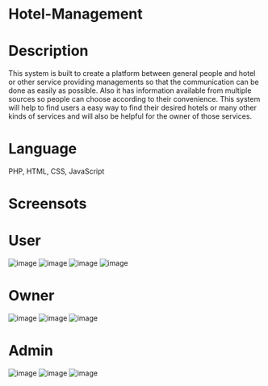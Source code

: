 # Hotel-Management
# Description
This system is built to create a platform between general people and hotel or other service providing managements so that the communication can be done as easily as possible.
Also it has information available from multiple sources so people can choose according to their convenience.
This system will help to find users a easy way to find their desired hotels or many other kinds of services and will also be helpful for the owner of those services.
# Language
PHP, HTML, CSS, JavaScript
# Screensots
# User
![image](https://user-images.githubusercontent.com/89101128/149672618-acfa0865-5fdf-4948-bd70-2f4c8432e89d.png)
![image](https://user-images.githubusercontent.com/89101128/149672645-af4c2575-314f-4c34-94a0-a44ddfd0ffbb.png)
![image](https://user-images.githubusercontent.com/89101128/149672654-46d0e475-303f-4c80-ac67-6d698a65d94a.png)
![image](https://user-images.githubusercontent.com/89101128/149672663-73011f8d-e6fc-4953-ba2d-314956f70db3.png)
# Owner
![image](https://user-images.githubusercontent.com/89101128/149672686-330754a2-61c8-4926-b7ba-e0bcc90a0ac2.png)
![image](https://user-images.githubusercontent.com/89101128/149672694-3870f675-456e-443c-8b4d-fe8668f349d8.png)
![image](https://user-images.githubusercontent.com/89101128/149672699-e42e8ca8-3998-4eba-9442-da7fd07c79c9.png)
# Admin
![image](https://user-images.githubusercontent.com/89101128/149672716-6f966282-f425-48a9-82bd-e6618ef93332.png)
![image](https://user-images.githubusercontent.com/89101128/149672723-e2986ae4-7553-4cef-b7c7-b67ef42782d5.png)
![image](https://user-images.githubusercontent.com/89101128/149672737-21d97b85-4f40-4221-a724-a91d423f8ef0.png)

